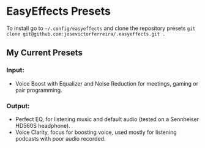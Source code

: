 # EasyEffects Presets

To install go to `~/.config/easyeffects` and clone the repository presets `git clone git@github.com:josevictorferreira/.easyeffects.git .` 

## My Current Presets

### Input:

  - Voice Boost with Equalizer and Noise Reduction for meetings, gaming or pair programming.

### Output:

 - Perfect EQ, for listening music and default audio (tested on a Sennheiser HD560S headphone).
 - Voice Clarity, focus for boosting voice, used mostly for listening podcasts with poor audio recorded.
